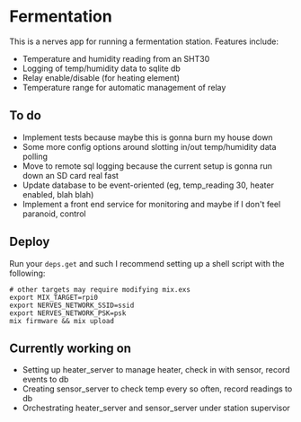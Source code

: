 # Fermentation

This is a nerves app for running a fermentation station. Features include:
* Temperature and humidity reading from an SHT30
* Logging of temp/humidity data to sqlite db
* Relay enable/disable (for heating element)
* Temperature range for automatic management of relay

## To do
* Implement tests because maybe this is gonna burn my house down
* Some more config options around slotting in/out temp/humidity data polling
* Move to remote sql logging because the current setup is gonna run down an SD card real fast
* Update database to be event-oriented (eg, temp_reading 30, heater enabled, blah blah)
* Implement a front end service for monitoring and maybe if I don't feel paranoid, control


## Deploy
Run your `deps.get` and such
I recommend setting up a shell script with the following:
```(bash)
# other targets may require modifying mix.exs
export MIX_TARGET=rpi0 
export NERVES_NETWORK_SSID=ssid
export NERVES_NETWORK_PSK=psk
mix firmware && mix upload
```

## Currently working on
* Setting up heater_server to manage heater, check in with sensor, record events to db
* Creating sensor_server to check temp every so often, record readings to db
* Orchestrating heater_server and sensor_server under station supervisor

